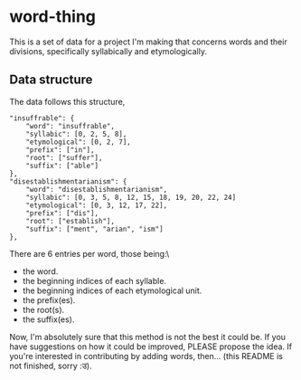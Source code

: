 # word-thing

This is a set of data for a project I'm making that concerns words and their divisions, specifically syllabically and etymologically.

## Data structure
The data follows this structure,
```
"insuffrable": {
    "word": "insuffrable",
    "syllabic": [0, 2, 5, 8],
    "etymological": [0, 2, 7],
    "prefix": ["in"],
    "root": ["suffer"],
    "suffix": ["able"]
},
"disestablishmentarianism": {
    "word": "disestablishmentarianism",
    "syllabic": [0, 3, 5, 8, 12, 15, 18, 19, 20, 22, 24]
    "etymological": [0, 3, 12, 17, 22],
    "prefix": ["dis"],
    "root": ["establish"],
    "suffix": ["ment", "arian", "ism"]
},
```

There are 6 entries per word, those being:\
- the word.
- the beginning indices of each syllable.
- the beginning indices of each etymological unit.
- the prefix(es).
- the root(s).
- the suffix(es).

Now, I'm absolutely sure that this method is not the best it could be. If you have suggestions on how it could be improved, PLEASE propose the idea.
If you're interested in contributing by adding words, then... (this README is not finished, sorry :उ).
